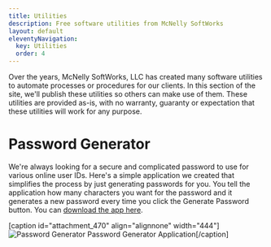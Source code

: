 ```yaml
---
title: Utilities
description: Free software utilities from McNelly SoftWorks
layout: default
eleventyNavigation:
  key: Utilities
  order: 4
---
```


Over the years, McNelly SoftWorks, LLC has created many software utilities to automate processes or procedures for our clients. In this section of the site, we'll publish these utilities so others can make use of them. These utilities are provided as-is, with no warranty, guaranty or expectation that these utilities will work for any purpose.

# Password Generator

We're always looking for a secure and complicated password to use for various online user IDs. Here's a simple application we created that simplifies the process by just generating passwords for you. You tell the application how many characters you want for the password and it generates a new password every time you click the Generate Password button. You can [download the app here](http://mcnellysoftworks.com/ftp/PasswordGenerator.exe).

\[caption id="attachment\_470" align="alignnone" width="444"\]![Password Generator](images/password_generator_1.png) Password Generator Application\[/caption\]